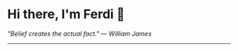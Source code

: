 <h1>Hi there, I'm Ferdi 👋</h1>

<p><em>
  "Belief creates the actual fact." — William James
</em></p>

---
